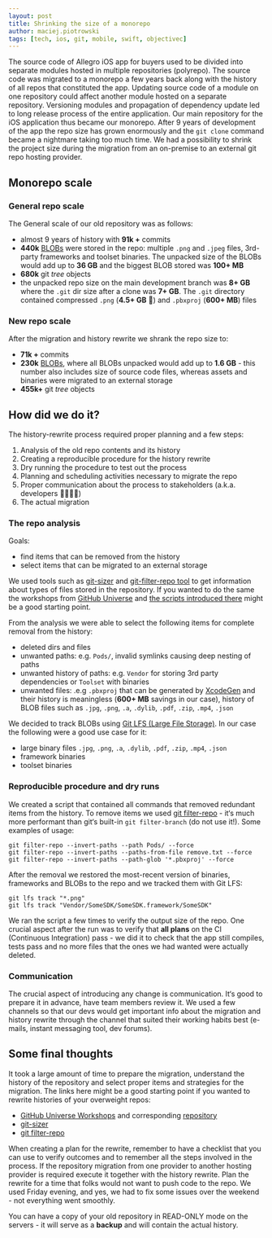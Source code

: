 ```yaml
---
layout: post
title: Shrinking the size of a monorepo
author: maciej.piotrowski
tags: [tech, ios, git, mobile, swift, objectivec]
---
```


The source code of Allegro iOS app for buyers used to be divided into separate modules hosted in multiple repositories
(polyrepo). The
source code was migrated to a monorepo a few years back along with the history of all repos that constituted the app.
Updating source code of a module on one repository could affect another module hosted on a separate repository.
Versioning modules and propagation of dependency update led to long release process of the entire application.
Our main
repository for the iOS application thus became our monorepo. After 9 years of development of the app the repo size has
grown
enormously and the `git clone` command became a nightmare taking too much time. We had a possibility to shrink the
project size during the
migration from an on-premise to an external git repo hosting provider.

## Monorepo scale

### General repo scale

The General scale of our old repository was as follows:

- almost 9 years of history with **91k +** commits
- **440k** [BLOBs](https://en.wikipedia.org/wiki/Binary_large_object) were stored in the repo: multiple `.png` and
`.jpeg` files, 3rd-party frameworks and toolset binaries. The unpacked size of the BLOBs would add up to **36 GB** and
the biggest BLOB stored was **100+ MB**
- **680k** git *tree* objects
- the unpacked repo size on the main development branch was **8+ GB** where the `.git` dir size after a clone was
**7+ GB**. The `.git` directory contained compressed `.png` (**4.5+ GB** 🤯) and `.pbxproj` (**600+ MB**) files

### New repo scale

After the migration and history rewrite we shrank the repo size to:

- **71k +** commits
- **230k** [BLOBs](https://en.wikipedia.org/wiki/Binary_large_object), where all BLOBs unpacked would add up to
**1.6 GB** - this
number also includes size of source code files, whereas assets and binaries were migrated to an external storage
- **455k+** git *tree* objects

## How did we do it?

The history-rewrite process required proper planning and a few steps:
1. Analysis of the old repo contents and its history
1. Creating a reproducible procedure for the history rewrite
1. Dry running the procedure to test out the process
1. Planning and scheduling activities necessary to migrate the repo
1. Proper communication about the process to stakeholders (a.k.a. developers 👩‍💻👨‍💻)
1. The actual migration

### The repo analysis

Goals:
- find items that can be removed from the history
- select items that can be migrated to an external storage

We used tools such as [git-sizer](https://github.com/github/git-sizer) and
[git-filter-repo tool](https://github.com/newren/git-filter-repo) to
get information about types of files stored in the repository. If you wanted to do the same the workshops from
[GitHub Universe](https://githubuniverse.com/professional-services-workshop-2-how-to-keep-git-monorepos-manageable/) and
[the scripts introduced there](https://github.com/githubuniverseworkshops/grafting-monorepos/issues/2) might be a good
starting point.

From the analysis we were able to select the following items for complete removal from the history:

- deleted dirs and files
- unwanted paths: e.g. `Pods/`, invalid symlinks causing deep nesting of paths
- unwanted history of paths: e.g. `Vendor` for storing 3rd party dependencies or `Toolset` with binaries
- unwanted files: .e.g `.pbxproj` that can be generated by [XcodeGen](https://github.com/yonaskolb/XcodeGen) and their
history is meaningless (**600+ MB** savings in our case), history of BLOB files such as `.jpg`, `.png`, `.a`,
`.dylib`, `.pdf`, `.zip`, `.mp4`, `.json`

We decided to track BLOBs using [Git LFS \(Large File Storage\)](https://git-lfs.github.com/). In our case the
following were a good use case for it:
- large binary files `.jpg`, `.png`, `.a`, `.dylib`, `.pdf`, `.zip`, `.mp4`, `.json`
- framework binaries
- toolset binaries

### Reproducible procedure and dry runs

We created a script that contained all commands that removed redundant items from the history. To remove items we used
[git filter-repo](https://github.com/newren/git-filter-repo) - it‘s much more performant than git‘s built-in
 `git filter-branch` (do not use it!). Some examples of usage:

```shell
git filter-repo --invert-paths --path Pods/ --force
git filter-repo --invert-paths --paths-from-file remove.txt --force
git filter-repo --invert-paths --path-glob '*.pbxproj' --force

```

After the removal we restored the most-recent version of binaries, frameworks and BLOBs to the repo and we tracked them
with Git LFS:

```shell
git lfs track "*.png"
git lfs track "Vendor/SomeSDK/SomeSDK.framework/SomeSDK"

```

We ran the script a few times to verify the output size of the repo. One crucial aspect after the run was to verify
that **all plans** on the CI (Continuous Integration) pass - we did it to check that the app still compiles, tests pass
and no more files that the ones we had wanted were actually deleted.

### Communication

The crucial aspect of introducing any change is communication. It‘s good to prepare it in advance, have team members
review it. We used a few channels so that our devs would get important info about the migration and history rewrite
through the channel that suited their working habits best (e-mails, instant messaging tool, dev forums).

## Some final thoughts

It took a large amount of time to prepare the migration, understand the history of the repository and select proper
items and
strategies for the migration. The links here might be a good starting point if you wanted to rewrite histories of your
overweight repos:

- [GitHub Universe Workshops](https://www.youtube.com/watch?v=bk7akV8nyAM) and corresponding
[repository](https://github.com/githubuniverseworkshops/grafting-monorepos)
- [git-sizer](https://github.com/github/git-sizer)
- [git filter-repo](https://github.com/newren/git-filter-repo)

When creating a plan for the rewrite, remember to have a checklist that you can use to verify outcomes and to remember
all the steps involved in the process. If the repository migration from one provider to another hosting provider is
required execute it together with the history rewrite. Plan the rewrite for a time that folks would not want to
push code to the repo. We used Friday evening, and yes, we had to fix some issues over the weekend - not everything
went smoothly.

You can have a copy of your old repository in READ-ONLY mode on the servers - it will serve as a **backup** and will
contain the actual history.
